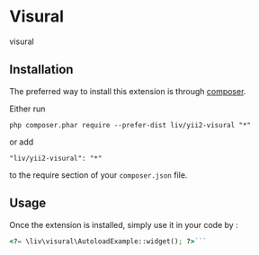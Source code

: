 Visural
=======
visural

Installation
------------

The preferred way to install this extension is through [composer](http://getcomposer.org/download/).

Either run

```
php composer.phar require --prefer-dist liv/yii2-visural "*"
```

or add

```
"liv/yii2-visural": "*"
```

to the require section of your `composer.json` file.


Usage
-----

Once the extension is installed, simply use it in your code by  :

```php
<?= \liv\visural\AutoloadExample::widget(); ?>```